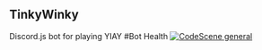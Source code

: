 ## TinkyWinky
Discord.js bot for playing YIAY
#Bot Health
[![CodeScene general](https://codescene.io/images/analyzed-by-codescene-badge.svg)](https://codescene.io/projects/9105)
